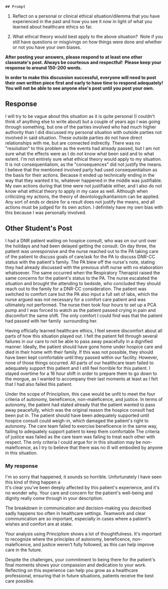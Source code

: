 	## Prompt
1. Reflect on a personal or clinical ethical situation/dilemma that you have experienced in the past and how you see it now in light of what you learned about healthcare ethics so far. 

2. What ethical theory would best apply to the above situation?  Note if you still have questions or misgivings on how things were done and whether or not you have your own biases.  

**After posting your answers, please respond to at least one other classmate's post. Always be courteous and respectful!  Please keep your response to around 150-200 words.**

**In order to make this discussion successful, everyone will need to post their own written piece first and early to have time to respond adequately! You will not be able to see anyone else's post until you post your own.**
## Response
I will try to be vague about this situation as it is quite personal (I couldn't think of anything else to write about) but a couple of years ago I was going through something, but one of the parties involved who had much higher authority than I did discussed my personal situation with outside parties not involved in said situation. These outside parties do not have direct relationships with me, but are connected indirectly. There was no "resolution" to this problem as the events had already passed, but I am not sure what the effects were as I do not know what been said and to what extent. 
I'm not entirely sure what ethical theory would apply to my situation. It is not consequentialism, as the "consequences" did not justify the means. I believe that the mentioned involved party had used consequentialism as the basis for their actions. Because it ended up technically ending in the way that they wanted it to, whatever happened in the middle was justifiable. My own actions during that time were not justifiable either, and I also do not know what ethical theory to apply in my case as well. Although when criticizing my actions, the theory of deontology/kantianism can be applied. Any sort of ends or desire for a result does not justify the means, and all actions must be judged for its own action. 
I definitely have my own bias with this because I was personally involved. 

## Other Student's Post
I had a DNR patient waiting on hospice consult, who was on our unit over the holidays and had been delayed getting the consult. On day three, the patient was unresponsive and the nurse reached out to the PA taking care of the patient to discuss goals of care/ask for the PA to discuss DNR-CC status with the patient's family. The PA blew off the nurse's note, stating they had already discussed with the previous shift nurse with no elaboration whatsoever. The same occurred when the Respiratory Therapist raised the same concerns for the patient's status to the PA. The nurse escalated the situation and brought the attending to bedside, who concluded they should reach out to the family for a DNR-CC consideration. The patient was switched to comfort care but the PA also input a full set of labs, which the nurse argued was not necessary for a comfort care patient and was ultimately not performed. The nurse then took four hours to set up a PCA pump and I was forced to watch as the patient passed crying in pain and discomfort the same shift. The only comfort I could find was that the patient had passed with her family  surrounding her.

Having officially learned healthcare ethics, I feel severe discomfort about all parts of how this situation played out. I felt the patient fell through several failures in our care to not be able to pass away peacefully in a dignified manner. Ideally, the patient should have gone home under hospice care and died in their home with their family. If this was not possible, they should have been kept comfortable until they passed within our facility. However, none of those things occurred. All parts of our healthcare team failed to adequately support this patient and I still feel horrible for this patient. I stayed overtime for a 16 hour shift in order to prepare them to go down to the morgue, as I wanted to accompany their last moments at least as I felt that I had also failed this patient.

Under the scope of Principlism, this case would be unfit to meet the four criteria of autonomy, beneficence, non-maleficence, and justice. In terms of autonomy, the patient had stated already that the patient wanted to pass away peacefully, which was the original reason the hospice consult had been put in. The patient should have been adequately supported until hospice consult could weigh-in, which damaged the patient's right to autonomy. The care team failed to exercise beneficence in the same way, failing to adequately support patient to keep them comfortable The criteria of justice was failed as the care team was failing to treat each other with respect. The only criteria I could argue for in this situation may be non-maleficence, as I try to believe that there was no ill will embodied by anyone in this situation.
### My response
I'm so sorry that happened, it sounds so horrible. Unfortunately I have seen this kind of thing happen a  
It's clear you've been deeply affected by this patient's experience, and it's no wonder why. Your care and concern for the patient's well-being and dignity really come through in your description.

The breakdown in communication and decision-making you described sadly happens too often in healthcare settings. Teamwork and clear communication are so important, especially in cases where a patient's wishes and comfort are at stake.

Your analysis using Principlism shows a lot of thoughtfulness. It's important to recognize where the principles of autonomy, beneficence, non-maleficence, and justice weren't fully followed, as this can help improve care in the future.

Despite the challenges, your commitment to being there for the patient's final moments shows your compassion and dedication to your work. Reflecting on this experience can help you grow as a healthcare professional, ensuring that in future situations, patients receive the best care possible.
